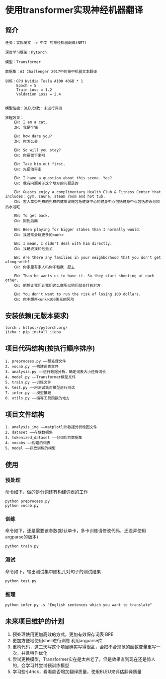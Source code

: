 # 使用transformer实现神经机器翻译
## 简介
    任务：实现英文 -> 中文 的神经机器翻译(NMT)

    深度学习框架：Pytorch

    模型：Transformer

    数据集：AI Challenger 2017中的英中机器文本翻译

    训练：GPU Nvidia Tesla A100 40GB * 1
         Epoch = 5
         Train Loss = 1.2
         Valdation Loss = 2.4


    模型性能：BLEU分数：未进行评测

    推理效果：
        EN: I am a cat.   
        ZH: 我是个猫

        EN: how dare you?
        ZH: 你怎么会

        EN: So will you stay?
        CN: 你要留下来吗

        EN: Take him out first.   
        CN: 先把他带走

        EN: I have a question about this scene. Yes?    
        CN: 我有问题关于这个地方的问题是的

        EN: Guests enjoy a complimentary Health Club & Fitness Center that includes: gym, sauna, steam room and hot tub.   
        CN: 客人享受免费的免费的健康设施包括健身中心的健身中心包括健身中心包括游泳池和热水浴缸

        EN: To get back.    
        CN: 回到后面

        EN: Been playing for bigger stakes than I normally would.   
        CN: 我通常会玩更多的<unk>

        EN: I mean, I didn't deal with him directly.    
        CN: 我是说我和他无关

        EN: Are there any families in your neighborhood that you don't get along with?    
        CN: 你家里有家人吗你不和我一起去

        EN: Than he wants us to have it. So they start shooting at each other.    
        CN: 他想让我们让我们这么做所以他们就会打到对方

        EN: You don't want to run the risk of losing 100 dollars.   
        CN: 你不想再<unk>100美元的风险   

## 安装依赖(无版本要求)

```text
torch : https://pytorch.org/
jieba : pip install jieba
```
## 项目代码结构(按执行顺序排序)

    1. preprocess.py ——预处理文件
    2. vocab.py ——构建词表文件
    3. analysis.py ——进行数据分析，确定词表大小还有词长
    4. model.py ——Transformer模型文件
    5. train.py ——训练文件
    6. test.py ——用测试集对模型进行测试
    7. infer.py ——模型推理
    8. utils.py ——编写工具函数的地方

## 项目文件结构

    1. analysis_img ——matplotlib数据分析绘图文件
    2. dataset ——存放数据集
    3. tokenized_dataset ——分词后的数据集
    4. vocabs ——构建的词表
    5. model ——存放训练的模型

## 使用
### 预处理
命令如下，做的是分词还有构建词表的工作
~~~shell
python preprocess.py
python vocab.py
~~~
### 训练
命令如下，还是需要该参数(默认单卡，多卡训练请修改代码，还没弄使用argparse的版本)
~~~shell
python train.py
~~~
### 测试
命令如下，输出测试集中随机几对句子的测试结果
~~~shell
python test.py
~~~
### 推理
~~~shell
python infer.py -s "English sentences which you want to translate"
~~~
## 未来项目维护的计划
1. 预处理使用更加高效的方式，更加有效保存词表 BPE
2. 更加方便地使用shell进行训练 利用argparse库
3. 重构代码，这三天写这个项目确实写得很乱，会把不合规范的函数变量重写一次，并且稍作优化
4. 尝试更换模型，Transformer实在是太古老了，但是效果直到现在还是惊人的，会学习并尝试预训练模型
5. 学习些小trick，看看能否增加翻译质量，使用BLEU来评估翻译质量
